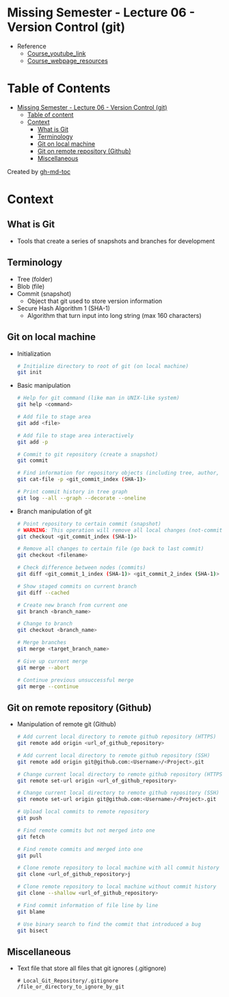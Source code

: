# Missing Semester - Lecture 06 - Version Control (git)
- Reference
    - [Course_youtube_link](https://www.youtube.com/watch?v=2sjqTHE0zok)
    - [Course_webpage_resources](https://missing.csail.mit.edu/2020/version-control/)

Table of Contents
=================

* [Missing Semester - Lecture 06 - Version Control (git)](#missing-semester---lecture-06---version-control-git)
   * [Table of content](#table-of-content)
   * [Context](#context)
      * [What is Git](#what-is-git)
      * [Terminology](#terminology)
      * [Git on local machine](#git-on-local-machine)
      * [Git on remote repository (Github)](#git-on-remote-repository-github)
      * [Miscellaneous](#miscellaneous)

Created by [gh-md-toc](https://github.com/ekalinin/github-markdown-toc)

# Context

## What is Git
- Tools that create a series of snapshots and branches for development

## Terminology
- Tree (folder)
- Blob (file)
- Commit (snapshot)
    - Object that git used to store version information
- Secure Hash Algorithm 1 (SHA-1)
    - Algorithm that turn input into long string (max 160 characters)

## Git on local machine
- Initialization
    ```bash
    # Initialize directory to root of git (on local machine)
    git init
    ```
- Basic manipulation
    ```bash
    # Help for git command (like man in UNIX-like system)
    git help <command>

    # Add file to stage area
    git add <file>

    # Add file to stage area interactively
    git add -p

    # Commit to git repository (create a snapshot)
    git commit

    # Find information for repository objects (including tree, author, commit message and etc.)
    git cat-file -p <git_commit_index (SHA-1)>

    # Print commit history in tree graph
    git log --all --graph --decorate --oneline
    ```
- Branch manipulation of git
    ```bash
    # Point repository to certain commit (snapshot)
    # WARNING: This operation will remove all local changes (not-committed changes)
    git checkout <git_commit_index (SHA-1)>

    # Remove all changes to certain file (go back to last commit)
    git checkout <filename>

    # Check difference between nodes (commits)
    git diff <git_commit_1_index (SHA-1)> <git_commit_2_index (SHA-1)> (filename)

    # Show staged commits on current branch
    git diff --cached

    # Create new branch from current one
    git branch <branch_name>

    # Change to branch
    git checkout <branch_name>

    # Merge branches
    git merge <target_branch_name>

    # Give up current merge
    git merge --abort

    # Continue previous unsuccessful merge
    git merge --continue
    ```

## Git on remote repository (Github)
- Manipulation of remote git (Github)
    ```bash
    # Add current local directory to remote github repository (HTTPS)
    git remote add origin <url_of_github_repository>

    # Add current local directory to remote github repository (SSH)
    git remote add origin git@github.com:<Username>/<Project>.git

    # Change current local directory to remote github repository (HTTPS)
    git remote set-url origin <url_of_github_repository>

    # Change current local directory to remote github repository (SSH)
    git remote set-url origin git@github.com:<Username>/<Project>.git

    # Upload local commits to remote repository
    git push

    # Find remote commits but not merged into one
    git fetch

    # Find remote commits and merged into one
    git pull

    # Clone remote repository to local machine with all commit history
    git clone <url_of_github_repository>j

    # Clone remote repository to local machine without commit history
    git clone --shallow <url_of_github_repository>

    # Find commit information of file line by line
    git blame

    # Use binary search to find the commit that introduced a bug
    git bisect
    ```

## Miscellaneous
- Text file that store all files that git ignores (.gitignore)
    ```text
    # Local_Git_Repository/.gitignore
    /file_or_directory_to_ignore_by_git
    ```

